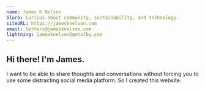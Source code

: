 ```yaml
---
name: James K Nelson
blurb: Curious about community, sustainability, and technology.
siteURL: https://jamesknelson.com
email: letters@jamesknelson.com
lightning: jamesknelson@getalby.com
---
```

## Hi there! I'm James.

I want to be able to share thoughts and conversations without forcing you to use some distracting social media platform. So I created this website.